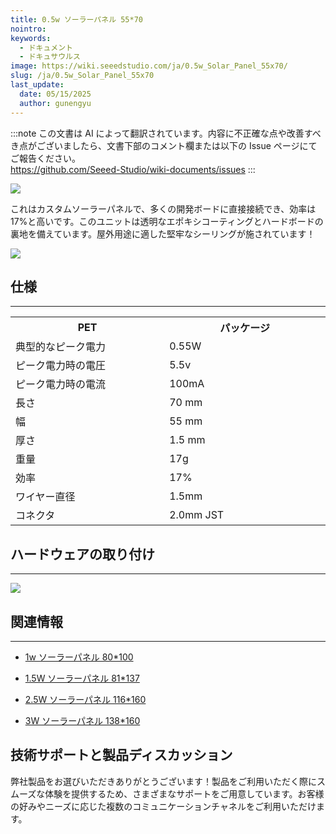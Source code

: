 ```yaml
---
title: 0.5w ソーラーパネル 55*70
nointro:
keywords:
  - ドキュメント
  - ドキュサウルス
image: https://wiki.seeedstudio.com/ja/0.5w_Solar_Panel_55x70/
slug: /ja/0.5w_Solar_Panel_55x70
last_update:
  date: 05/15/2025
  author: gunengyu
---
```

:::note
この文書は AI によって翻訳されています。内容に不正確な点や改善すべき点がございましたら、文書下部のコメント欄または以下の Issue ページにてご報告ください。  
https://github.com/Seeed-Studio/wiki-documents/issues
:::

![](https://files.seeedstudio.com/wiki/0.5w_Solar_Panel_55x70/img/solars.jpg)

これはカスタムソーラーパネルで、多くの開発ボードに直接接続でき、効率は17%と高いです。このユニットは透明なエポキシコーティングとハードボードの裏地を備えています。屋外用途に適した堅牢なシーリングが施されています！

[![](https://files.seeedstudio.com/wiki/Seeed-WiKi/docs/images/300px-Get_One_Now_Banner-ragular.png)](https://www.seeedstudio.com/0-5W-Solar-Panel-55x70-p-632.html)

## 仕様

---
<table>
<tr>
<th>PET</th>
<th>パッケージ</th>
</tr>
<tr>
<td width="400px"> 典型的なピーク電力</td>
<td width="400px"> 0.55W</td>
</tr>
<tr>
<td> ピーク電力時の電圧</td>
<td> 5.5v</td>
</tr>
<tr>
<td> ピーク電力時の電流</td>
<td> 100mA</td>
</tr>
<tr>
<td> 長さ</td>
<td> 70 mm</td>
</tr>
<tr>
<td> 幅</td>
<td> 55 mm</td>
</tr>
<tr>
<td> 厚さ</td>
<td> 1.5 mm</td>
</tr>
<tr>
<td> 重量</td>
<td> 17g</td>
</tr>
<tr>
<td> 効率</td>
<td> 17%</td>
</tr>
<tr>
<td> ワイヤー直径</td>
<td> 1.5mm</td>
</tr>
<tr>
<td> コネクタ</td>
<td> 2.0mm JST</td>
</tr>
</table>

## ハードウェアの取り付け

---
![](https://files.seeedstudio.com/wiki/0.5w_Solar_Panel_55x70/img/0.5wsolarpanel.JPG)

## 関連情報

---

* [1w ソーラーパネル 80*100](/1w_Solar_Panel_80x100 "1w ソーラーパネル 80*100")

* [1.5W ソーラーパネル 81*137](/1.5W_Solar_Panel_81x137   "1.5W ソーラーパネル 81*137")

* [2.5W ソーラーパネル 116*160](/2.5W_Solar_Panel_116x160 "2.5W ソーラーパネル 116*160")

* [3W ソーラーパネル 138*160](/3W_Solar_Panel_138x160 "3W ソーラーパネル 138*160")

## 技術サポートと製品ディスカッション

弊社製品をお選びいただきありがとうございます！製品をご利用いただく際にスムーズな体験を提供するため、さまざまなサポートをご用意しています。お客様の好みやニーズに応じた複数のコミュニケーションチャネルをご利用いただけます。

<div class="button_tech_support_container">
<a href="https://forum.seeedstudio.com/" class="button_forum"></a> 
<a href="https://www.seeedstudio.com/contacts" class="button_email"></a>
</div>

<div class="button_tech_support_container">
<a href="https://discord.gg/eWkprNDMU7" class="button_discord"></a> 
<a href="https://github.com/Seeed-Studio/wiki-documents/discussions/69" class="button_discussion"></a>
</div>